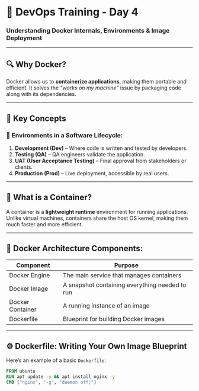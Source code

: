 # 🚀 DevOps Training - Day 4  
### Understanding Docker Internals, Environments & Image Deployment

---

## 🔍 Why Docker?

Docker allows us to **containerize applications**, making them portable and efficient. It solves the *"works on my machine"* issue by packaging code along with its dependencies.

---

## 🧱 Key Concepts

### 🧩 Environments in a Software Lifecycle:

1. **Development (Dev)** – Where code is written and tested by developers.
2. **Testing (QA)** – QA engineers validate the application.
3. **UAT (User Acceptance Testing)** – Final approval from stakeholders or clients.
4. **Production (Prod)** – Live deployment, accessible by real users.

---

## 🐳 What is a Container?

A container is a **lightweight runtime** environment for running applications. Unlike virtual machines, containers share the host OS kernel, making them much faster and more efficient.

---

## 🧰 Docker Architecture Components:

| Component         | Purpose                                          |
|------------------|--------------------------------------------------|
| Docker Engine     | The main service that manages containers         |
| Docker Image      | A snapshot containing everything needed to run   |
| Docker Container  | A running instance of an image                   |
| Dockerfile        | Blueprint for building Docker images             |

---

## ⚙️ Dockerfile: Writing Your Own Image Blueprint

Here’s an example of a basic `Dockerfile`:

```Dockerfile
FROM ubuntu
RUN apt update -y && apt install nginx -y
CMD ["nginx", "-g", "daemon off;"]
